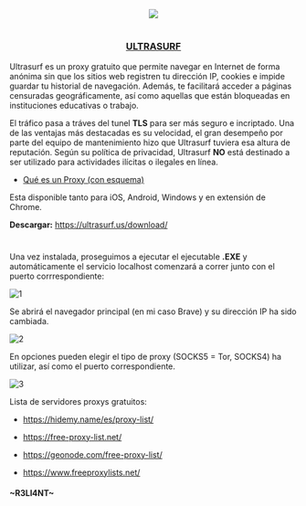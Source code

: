 <p align="center">
  <a href="https://github.com/DenverCoder1/readme-typing-svg"><img src="https://readme-typing-svg.herokuapp.com?font=Fira+Code&pause=1000&color=13F700&width=244&lines=Proxy+Ultrasurf"></a>
</p>

<h1 align="center"></h1>

<h3 align="center"><ins>ULTRASURF</ins></h3>

Ultrasurf es un proxy gratuito que permite navegar en Internet de forma anónima sin que los sitios web registren tu dirección IP, cookies e impide guardar tu historial de navegación. Además, te facilitará acceder a páginas censuradas geográficamente, así como aquellas que están bloqueadas en instituciones educativas o trabajo.

El tráfico pasa a tráves del tunel **TLS** para ser más seguro e incriptado. Una de las ventajas más destacadas es su velocidad, el gran desempeño por parte del equipo de mantenimiento hizo que Ultrasurf tuviera esa altura de reputación. Según su política de privacidad, Ultrasurf **NO** está destinado a ser utilizado para actividades ilícitas o ilegales en línea. 

- <a href="https://github.com/R3LI4NT/articulos/blob/main/Seguridad/Anonimato/GNU-Linux/proxychains_tor.md">Qué es un Proxy (con esquema)</a>

Esta disponible tanto para iOS, Android, Windows y en extensión de Chrome.

**Descargar:** https://ultrasurf.us/download/

<h1 align="center"></h1>

Una vez instalada, proseguimos a ejecutar el ejecutable **.EXE** y automáticamente el servicio localhost comenzará a correr junto con el puerto corrrespondiente:

![1](https://user-images.githubusercontent.com/75953873/185723812-dd420459-a055-4d47-a50e-1a447eb01369.png)

Se abrirá el navegador principal (en mi caso Brave) y su dirección IP ha sido cambiada.

![2](https://user-images.githubusercontent.com/75953873/185723864-c114f239-ecb2-4bc6-a25a-627c0950fa54.png)

En opciones pueden elegir el tipo de proxy (SOCKS5 = Tor, SOCKS4) ha utilizar, así como el puerto correspondiente.

![3](https://user-images.githubusercontent.com/75953873/185724095-20a81b70-e92b-498a-bca3-09d01c6a2b73.png)

Lista de servidores proxys gratuitos:

- https://hidemy.name/es/proxy-list/

- https://free-proxy-list.net/

- https://geonode.com/free-proxy-list/

- https://www.freeproxylists.net/



#### ~R3LI4NT~
